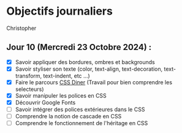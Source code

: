 # Objectifs journaliers

Christopher

## Jour 10 (Mercredi 23 Octobre 2024) :

- [X] Savoir appliquer des bordures, ombres et backgrounds
- [X] Savoir styliser son texte (color, text-align, text-decoration, text-transform, text-indent, etc …)
- [X] Faire le parcours [CSS Diner](https://flukeout.github.io/) (Travail pour bien comprendre les selecteurs)
- [X] Savoir manipuler les polices en CSS
- [X] Découvrir Google Fonts
- [ ] Savoir intégrer des polices extérieures dans le CSS
- [ ] Comprendre la notion de cascade en CSS
- [ ] Comprendre le fonctionnement de l'héritage en CSS